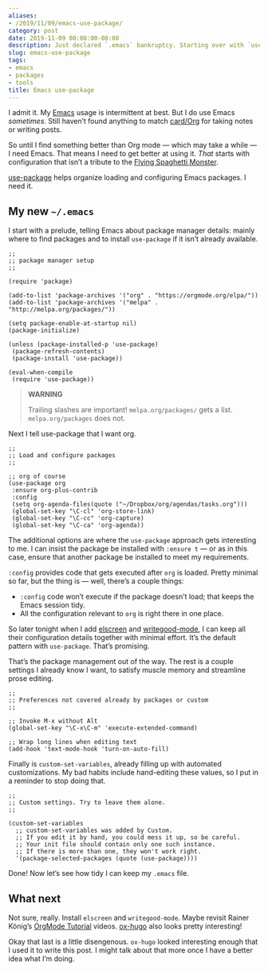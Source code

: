 ```yaml
---
aliases:
- /2019/11/09/emacs-use-package/
category: post
date: 2019-11-09 00:00:00-08:00
description: Just declared `.emacs` bankruptcy. Starting over with `use-package`.
slug: emacs-use-package
tags:
- emacs
- packages
- tools
title: Emacs use-package
---
```


I admit it. My [Emacs](../../../card/Emacs.md) usage is intermittent at best. But I do use Emacs *sometimes*. Still haven’t found anything to match [card/Org](../../../card/Org.md) for taking notes or writing posts.

So until I find something better than Org mode — which may take a while — I need Emacs. That means I need to get better at using it. *That* starts with configuration that isn’t a tribute to the [Flying Spaghetti Monster](http://spaghettimonster.com).

[use-package](https://github.com/jwiegly/use-package) helps organize loading and configuring Emacs packages. I need it.

## My new `~/.emacs`

I start with a prelude, telling Emacs about package manager details: mainly where to find packages and to install `use-package` if it isn’t already available.

````elisp
;;
;; package manager setup
;;

(require 'package)

(add-to-list 'package-archives '("org" . "https://orgmode.org/elpa/"))
(add-to-list 'package-archives '("melpa" . "http://melpa.org/packages/"))

(setq package-enable-at-startup nil)
(package-initialize)

(unless (package-installed-p 'use-package)
 (package-refresh-contents)
 (package-install 'use-package))

(eval-when-compile
 (require 'use-package))
````

 > 
 > **WARNING**
>
 > Trailing slashes are important! `melpa.org/packages/` gets a list. `melpa.org/packages` does not.

Next I tell use-package that I want org.

````elisp
;;
;; Load and configure packages
;;

;; org of course
(use-package org
 :ensure org-plus-contrib
 :config
 (setq org-agenda-files(quote ("~/Dropbox/org/agendas/tasks.org")))
 (global-set-key "\C-cl" 'org-store-link)
 (global-set-key "\C-cc" 'org-capture)
 (global-set-key "\C-ca" 'org-agenda))
````

The additional options are where the `use-package` approach gets interesting to me. I can insist the package be installed with `:ensure t` — or as in this case, ensure that another package be installed to meet my requirements.

`:config` provides code that gets executed after `org` is loaded. Pretty minimal so far, but the thing is — well, there’s a couple things:

* `:config` code won’t execute if the package doesn’t load; that keeps the  Emacs session tidy.
* All the configuration relevant to `org` is right there in one place.

So later tonight when I add [elscreen](../../2017/01/elscreen.md) and [writegood-mode](../../2017/08/emacs-writegood-mode.md), I can keep all their configuration details together with minimal effort. It’s the default pattern with `use-package`. That’s promising.

That’s the package management out of the way. The rest is a couple settings I already know I want, to satisfy muscle memory and streamline prose editing.

````elisp
;;
;; Preferences not covered already by packages or custom
;;

;; Invoke M-x without Alt
(global-set-key "\C-x\C-m" 'execute-extended-command)

;; Wrap long lines when editing text
(add-hook 'text-mode-hook 'turn-on-auto-fill)
````

Finally is `custom-set-variables`, already filling up with automated customizations. My bad habits include hand-editing these values, so I put in a reminder to stop doing that.

````elisp
;;
;; Custom settings. Try to leave them alone.
;;

(custom-set-variables
  ;; custom-set-variables was added by Custom.
  ;; If you edit it by hand, you could mess it up, so be careful.
  ;; Your init file should contain only one such instance.
  ;; If there is more than one, they won't work right.
  '(package-selected-packages (quote (use-package))))
````

Done! Now let’s see how tidy I can keep my `.emacs` file.

## What next

Not sure, really. Install `elscreen` and `writegood-mode`.  Maybe revisit
Rainer König’s [OrgMode Tutorial](https://www.youtube.com/playlist?list=PLVtKhBrRV%5FZkPnBtt%5FTD1Cs9PJlU0IIdE) videos.  [ox-hugo](https://ox-hugo.scripter.co/) also looks pretty interesting!

Okay that last is a little disengenous. `ox-hugo` looked interesting enough that I used it to write this post. I might talk about that more once I have a better idea what I’m doing.